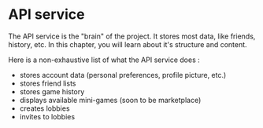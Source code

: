 # API service

The API service is the "brain" of the project. It stores most data, like
friends, history, etc. In this chapter, you will learn about it's structure and
content.

Here is a non-exhaustive list of what the API service does :

- stores account data (personal preferences, profile picture, etc.)
- stores friend lists
- stores game history
- displays available mini-games (soon to be marketplace)
- creates lobbies
- invites to lobbies
